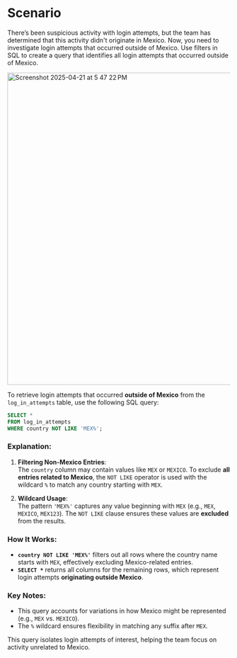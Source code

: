 # Scenario
There’s been suspicious activity with login attempts, but the team has determined that this activity didn't originate in Mexico. Now, you need to investigate login attempts that occurred outside of Mexico. Use filters in SQL to create a query that identifies all login attempts that occurred outside of Mexico.

<img width="705" alt="Screenshot 2025-04-21 at 5 47 22 PM" src="https://github.com/user-attachments/assets/462bd32e-9eab-48a4-a723-28ea015dfb9f" />

To retrieve login attempts that occurred **outside of Mexico** from the `log_in_attempts` table, use the following SQL query:  

```sql  
SELECT *  
FROM log_in_attempts  
WHERE country NOT LIKE 'MEX%';  
```  

### Explanation:  
1. **Filtering Non-Mexico Entries**:  
   The `country` column may contain values like `MEX` or `MEXICO`. To exclude **all entries related to Mexico**, the `NOT LIKE` operator is used with the wildcard `%` to match any country starting with `MEX`.  

2. **Wildcard Usage**:  
   The pattern `'MEX%'` captures any value beginning with `MEX` (e.g., `MEX`, `MEXICO`, `MEX123`). The `NOT LIKE` clause ensures these values are **excluded** from the results.  

### How It Works:  
- **`country NOT LIKE 'MEX%'`** filters out all rows where the country name starts with `MEX`, effectively excluding Mexico-related entries.  
- **`SELECT *`** returns all columns for the remaining rows, which represent login attempts **originating outside Mexico**.  

### Key Notes:  
- This query accounts for variations in how Mexico might be represented (e.g., `MEX` vs. `MEXICO`).  
- The `%` wildcard ensures flexibility in matching any suffix after `MEX`.  

This query isolates login attempts of interest, helping the team focus on activity unrelated to Mexico.

